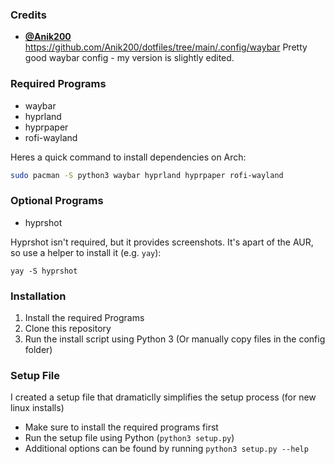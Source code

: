 ### Credits
- [**@Anik200**](https://github.com/Anik200/) https://github.com/Anik200/dotfiles/tree/main/.config/waybar
    Pretty good waybar config - my version is slightly edited.

### Required Programs
- waybar
- hyprland
- hyprpaper
- rofi-wayland

Heres a quick command to install dependencies on Arch:
```bash
sudo pacman -S python3 waybar hyprland hyprpaper rofi-wayland
```

### Optional Programs
- hyprshot

Hyprshot isn't required, but it provides screenshots.
It's apart of the AUR, so use a helper to install it (e.g. `yay`):
```base
yay -S hyprshot
```

### Installation
1. Install the required Programs
2. Clone this repository
3. Run the install script using Python 3 (Or manually copy files in the config folder)

### Setup File
I created a setup file that dramaticlly simplifies the setup process (for new linux installs)
- Make sure to install the required programs first
- Run the setup file using Python (`python3 setup.py`)
- Additional options can be found by running `python3 setup.py --help`
